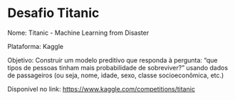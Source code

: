# Desafio Titanic

Nome: Titanic - Machine Learning from Disaster

Plataforma: Kaggle

Objetivo: Construir um modelo preditivo que responda à pergunta: “que tipos de pessoas tinham mais probabilidade de sobreviver?” usando dados de passageiros (ou seja, nome, idade, sexo, classe socioeconômica, etc.)

Disponível no link: https://www.kaggle.com/competitions/titanic

